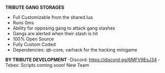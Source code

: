 **TRIBUTE GANG STORAGES**
- Full Customizable from the shared.lua
- Runs 0ms
- Ability for opposing gang to attack gang stashes
- Gangs are alerted when their stash is hit
- 100% Open Source
- Fully Custom Coded
- Dependencies: qb-core, varhack for the hacking minigame

**BY TRIBUTE DEVELOPMENT**
-Discord: https://discord.gg/6MFV9EsJ34
-Tebex: Scripts coming soon! New Team
